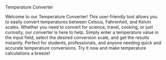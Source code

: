 Temperature Converter

Welcome to our Temperature Converter! This user-friendly tool allows you to easily convert temperatures between Celsius, Fahrenheit, and Kelvin scales. Whether you need to convert for science, travel, cooking, or just curiosity, our converter is here to help. Simply enter a temperature value in the input field, select the desired conversion scale, and get the results instantly. Perfect for students, professionals, and anyone needing quick and accurate temperature conversions. Try it now and make temperature calculations a breeze!

